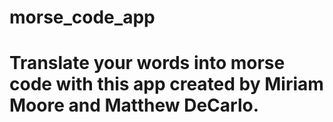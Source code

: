 # morse_code_app

# Translate your words into morse code with this app created by Miriam Moore and Matthew DeCarlo.
